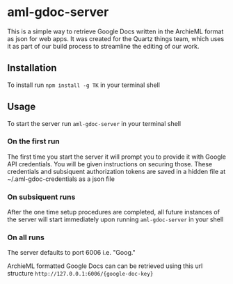 # aml-gdoc-server

This is a simple way to retrieve Google Docs written in the ArchieML format as json for web apps.
It was created for the Quartz things team, which uses it as part of our build process to streamline the editing of our work.

## Installation

To install run
`npm install -g TK`
in your terminal shell

## Usage

To start the server run
`aml-gdoc-server`
in your terminal shell

### On the first run

The first time you start the server it will prompt you to provide it with Google API credentials. You will be given instructions on securing those. These credentials and subsiquent authorization tokens are saved in a hidden file at ~/.aml-gdoc-credentials as a json file

### On subsiquent runs

After the one time setup procedures are completed, all future instances of the server will start immediately upon running `aml-gdoc-server` in your shell

### On all runs

The server defaults to port 6006 i.e. "Goog."

ArchieML formatted Google Docs can can be retrieved using this url structure `http://127.0.0.1:6006/{google-doc-key}`

